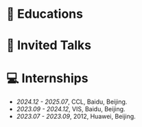 
# 📖 Educations


# 💬 Invited Talks


# 💻 Internships
- *2024.12 - 2025.07*, CCL, Baidu, Beijing.
- *2023.09 - 2024.12*, VIS, Baidu, Beijing.
- *2023.07 - 2023.09*, 2012, Huawei, Beijing.
